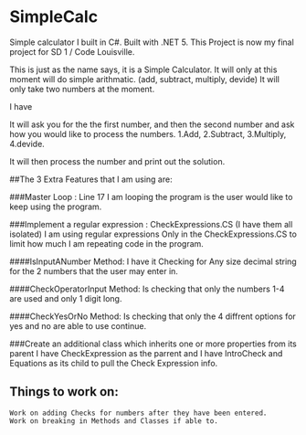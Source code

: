 # SimpleCalc
Simple calculator I built in C#.  Built with .NET 5.  This Project is now my final project for SD 1 / Code Louisville.  

This is just as the name says, it is a Simple Calculator.  It will only at this moment will do simple arithmatic.  (add, subtract, multiply, devide) It will only take two numbers at the moment.  

I have 

It will ask you for the the first number, and then the second number and ask how you would like to process the numbers. 1.Add, 2.Subtract, 3.Multiply, 4.devide.

It will then process the number and print out the solution.  

##The 3 Extra Features that I am using are:

###Master Loop : Line 17
I am looping the program is the user would like to keep using the program.

###Implement a regular expression : CheckExpressions.CS (I have them all isolated)
I am using regular expressions Only in the CheckExpressions.CS to limit how much I am repeating code in the program.  

####IsInputANumber Method:
I have it Checking for Any size decimal string for the 2 numbers that the user may enter in.

####CheckOperatorInput Method:
Is checking that only the numbers 1-4 are used and only 1 digit long.

####CheckYesOrNo Method:
Is checking that only the 4 diffrent options for yes and no are able to use continue.

###Create an additional class which inherits one or more properties from its parent
I have CheckExpression as the parrent and I have IntroCheck and Equations as its child to pull the Check Expression info.


##


## Things to work on:
```
Work on adding Checks for numbers after they have been entered.
Work on breaking in Methods and Classes if able to.
```
